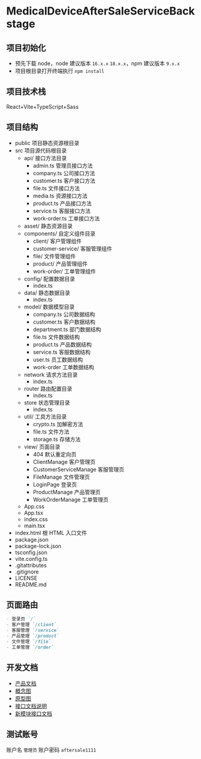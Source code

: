 # MedicalDeviceAfterSaleServiceBackstage

## 项目初始化

- 预先下载 node，node 建议版本 `16.x.x` `18.x.x`，npm 建议版本 `9.x.x`
- 项目根目录打开终端执行 `npm install`

## 项目技术栈

React+Vite+TypeScript+Sass

## 项目结构

- public 项目静态资源根目录
- src 项目源代码根目录
  - api/ 接口方法目录
    - admin.ts 管理员接口方法
    - company.ts 公司接口方法
    - customer.ts 客户接口方法
    - file.ts 文件接口方法
    - media.ts 资源接口方法
    - product.ts 产品接口方法
    - service.ts 客服接口方法
    - work-order.ts 工单接口方法
  - asset/ 静态资源目录
  - components/ 自定义组件目录
    - client/ 客户管理组件
    - customer-service/ 客服管理组件
    - file/ 文件管理组件
    - product/ 产品管理组件
    - work-order/ 工单管理组件
  - config/ 配置数据目录
    - index.ts
  - data/ 静态数据目录
    - index.ts
  - model/ 数据模型目录
    - company.ts 公司数据结构
    - customer.ts 客户数据结构
    - department.ts 部门数据结构
    - file.ts 文件数据结构
    - product.ts 产品数据结构
    - service.ts 客服数据结构
    - user.ts 员工数据结构
    - work-order 工单数据结构
  - network 请求方法目录
    - index.ts
  - router 路由配置目录
    - index.ts
  - store 状态管理目录
    - index.ts
  - util/ 工具方法目录
    - crypto.ts 加解密方法
    - file.ts 文件方法
    - storage.ts 存储方法
  - view/ 页面目录
    - 404 默认重定向页
    - ClientManage 客户管理页
    - CustomerServiceManage 客服管理页
    - FileManage 文件管理页
    - LoginPage 登录页
    - ProductManage 产品管理页
    - WorkOrderManage 工单管理页
  - App.css
  - App.tsx
  - index.css
  - main.tsx
- index.html 根 HTML 入口文件
- package.json
- package-lock.json
- tsconfig.json
- vite.config.ts
- .gitattributes
- .gitignore
- LICENSE
- README.md

## 页面路由

```markdown
- 登录页 `/`
- 客户管理 `/client`
- 客服管理 `/service`
- 产品管理 `/product`
- 文件管理 `/file`
- 工单管理 `/order`
```

## 开发文档

- [产品文档](https://wizzstudio.feishu.cn/docx/doxcn3OPMHR2E2UbeU8PWE0EjFh)
- [概念图](https://modao.cc/app/uojxAUBurl46enoCEJNZy)
- [原型图](https://www.figma.com/file/AexzIo733ORZWnnNYJNRVo/%E5%AE%A2%E6%9C%8D%E5%B7%A5%E5%8D%95%E7%B3%BB%E7%BB%9F)
- [接口文档说明](https://wizzstudio.feishu.cn/docx/QYondktQKoDH2vx6n0BcEedCnVh)
- [新模块接口文档](https://www.apifox.cn/apidoc/shared-b274c37a-1f50-414f-97d8-b5ec3975541c?pwd=aftersale1111)

## 测试账号

账户名 `管理员`
账户密码 `aftersale1111`
